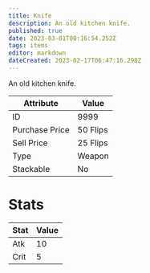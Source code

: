 ```yaml
---
title: Knife
description: An old kitchen knife.
published: true
date: 2023-03-01T00:16:54.252Z
tags: items
editor: markdown
dateCreated: 2023-02-17T06:47:16.298Z
---
```


An old kitchen knife.

|Attribute|Value|
|-|-|
|ID|9999|
|Purchase Price|50 Flips|
|Sell Price|25 Flips|
|Type|Weapon|
|Stackable|No|

# Stats
|Stat|Value|
|-|-|
|Atk|10|
|Crit|5|
